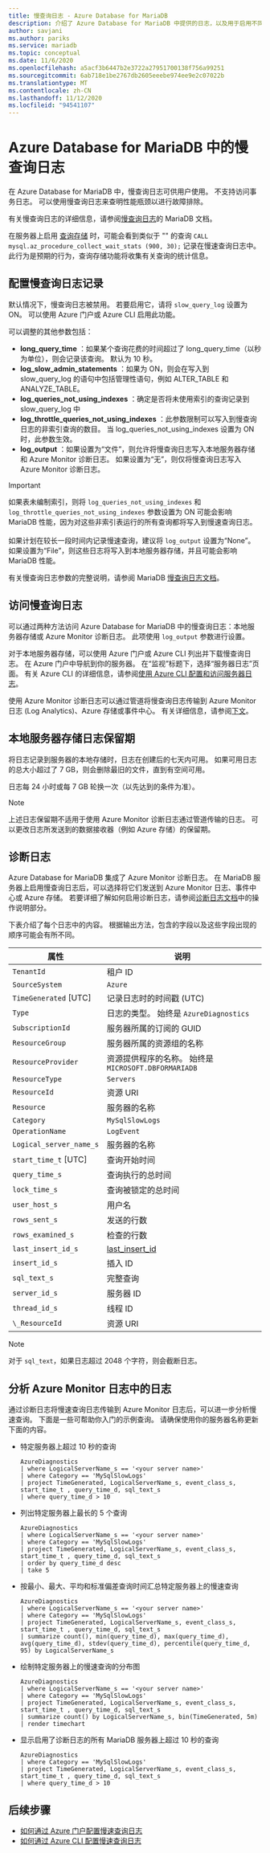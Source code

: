 ```yaml
---
title: 慢查询日志 - Azure Database for MariaDB
description: 介绍了 Azure Database for MariaDB 中提供的日志，以及用于启用不同日志记录级别的可用参数。
author: savjani
ms.author: pariks
ms.service: mariadb
ms.topic: conceptual
ms.date: 11/6/2020
ms.openlocfilehash: a5acf3b6447b2e3722a27951700138f756a99251
ms.sourcegitcommit: 6ab718e1be2767db2605eeebe974ee9e2c07022b
ms.translationtype: MT
ms.contentlocale: zh-CN
ms.lasthandoff: 11/12/2020
ms.locfileid: "94541107"
---
```

# <a name="slow-query-logs-in-azure-database-for-mariadb"></a>Azure Database for MariaDB 中的慢查询日志
在 Azure Database for MariaDB 中，慢查询日志可供用户使用。 不支持访问事务日志。 可以使用慢查询日志来查明性能瓶颈以进行故障排除。

有关慢查询日志的详细信息，请参阅[慢查询日志](https://mariadb.com/kb/en/library/slow-query-log-overview/)的 MariaDB 文档。

在服务器上启用 [查询存储](concepts-query-store.md) 时，可能会看到类似于 "" 的查询 `CALL mysql.az_procedure_collect_wait_stats (900, 30);` 记录在慢速查询日志中。 此行为是预期的行为，查询存储功能将收集有关查询的统计信息。 

## <a name="configure-slow-query-logging"></a>配置慢查询日志记录
默认情况下，慢查询日志被禁用。 若要启用它，请将 `slow_query_log` 设置为 ON。 可以使用 Azure 门户或 Azure CLI 启用此功能。 

可以调整的其他参数包括：

- **long_query_time** ：如果某个查询花费的时间超过了 long_query_time（以秒为单位），则会记录该查询。 默认为 10 秒。
- **log_slow_admin_statements** ：如果为 ON，则会在写入到 slow_query_log 的语句中包括管理性语句，例如 ALTER_TABLE 和 ANALYZE_TABLE。
- **log_queries_not_using_indexes** ：确定是否将未使用索引的查询记录到 slow_query_log 中
- **log_throttle_queries_not_using_indexes** ：此参数限制可以写入到慢查询日志的非索引查询的数目。 当 log_queries_not_using_indexes 设置为 ON 时，此参数生效。
- **log_output** ：如果设置为“文件”，则允许将慢查询日志写入本地服务器存储和 Azure Monitor 诊断日志。 如果设置为“无”，则仅将慢查询日志写入 Azure Monitor 诊断日志。 

> [!IMPORTANT]
> 如果表未编制索引，则将 `log_queries_not_using_indexes` 和 `log_throttle_queries_not_using_indexes` 参数设置为 ON 可能会影响 MariaDB 性能，因为对这些非索引表运行的所有查询都将写入到慢速查询日志。<br><br>
> 如果计划在较长一段时间内记录慢速查询，建议将 `log_output` 设置为“None”。 如果设置为“File”，则这些日志将写入到本地服务器存储，并且可能会影响 MariaDB 性能。 

有关慢查询日志参数的完整说明，请参阅 MariaDB [慢查询日志文档](https://mariadb.com/kb/en/library/slow-query-log-overview/)。

## <a name="access-slow-query-logs"></a>访问慢查询日志
可以通过两种方法访问 Azure Database for MariaDB 中的慢查询日志：本地服务器存储或 Azure Monitor 诊断日志。 此项使用 `log_output` 参数进行设置。

对于本地服务器存储，可以使用 Azure 门户或 Azure CLI 列出并下载慢查询日志。 在 Azure 门户中导航到你的服务器。 在“监视”标题下，选择“服务器日志”页面。   有关 Azure CLI 的详细信息，请参阅[使用 Azure CLI 配置和访问服务器日志](howto-configure-server-logs-cli.md)。 

使用 Azure Monitor 诊断日志可以通过管道将慢查询日志传输到 Azure Monitor 日志 (Log Analytics)、Azure 存储或事件中心。 有关详细信息，请参阅[下文](concepts-server-logs.md#diagnostic-logs)。

## <a name="local-server-storage-log-retention"></a>本地服务器存储日志保留期
将日志记录到服务器的本地存储时，日志在创建后的七天内可用。 如果可用日志的总大小超过了 7 GB，则会删除最旧的文件，直到有空间可用。

日志每 24 小时或每 7 GB 轮换一次（以先达到的条件为准）。

> [!Note]
> 上述日志保留期不适用于使用 Azure Monitor 诊断日志通过管道传输的日志。 可以更改日志所发送到的数据接收器（例如 Azure 存储）的保留期。

## <a name="diagnostic-logs"></a>诊断日志
Azure Database for MariaDB 集成了 Azure Monitor 诊断日志。 在 MariaDB 服务器上启用慢查询日志后，可以选择将它们发送到 Azure Monitor 日志、事件中心或 Azure 存储。 若要详细了解如何启用诊断日志，请参阅[诊断日志文档](../azure-monitor/platform/platform-logs-overview.md)中的操作说明部分。

下表介绍了每个日志中的内容。 根据输出方法，包含的字段以及这些字段出现的顺序可能会有所不同。

| **属性** | **说明** |
|---|---|
| `TenantId` | 租户 ID |
| `SourceSystem` | `Azure` |
| `TimeGenerated` [UTC] | 记录日志时的时间戳 (UTC) |
| `Type` | 日志的类型。 始终是 `AzureDiagnostics` |
| `SubscriptionId` | 服务器所属的订阅的 GUID |
| `ResourceGroup` | 服务器所属的资源组的名称 |
| `ResourceProvider` | 资源提供程序的名称。 始终是 `MICROSOFT.DBFORMARIADB` |
| `ResourceType` | `Servers` |
| `ResourceId` | 资源 URI |
| `Resource` | 服务器的名称 |
| `Category` | `MySqlSlowLogs` |
| `OperationName` | `LogEvent` |
| `Logical_server_name_s` | 服务器的名称 |
| `start_time_t` [UTC] | 查询开始时间 |
| `query_time_s` | 查询执行的总时间 |
| `lock_time_s` | 查询被锁定的总时间 |
| `user_host_s` | 用户名 |
| `rows_sent_s` | 发送的行数 |
| `rows_examined_s` | 检查的行数 |
| `last_insert_id_s` | [last_insert_id](https://mariadb.com/kb/en/library/last_insert_id/) |
| `insert_id_s` | 插入 ID |
| `sql_text_s` | 完整查询 |
| `server_id_s` | 服务器 ID |
| `thread_id_s` | 线程 ID |
| `\_ResourceId` | 资源 URI |

> [!Note]
> 对于 `sql_text`，如果日志超过 2048 个字符，则会截断日志。

## <a name="analyze-logs-in-azure-monitor-logs"></a>分析 Azure Monitor 日志中的日志

通过诊断日志将慢速查询日志传输到 Azure Monitor 日志后，可以进一步分析慢速查询。 下面是一些可帮助你入门的示例查询。 请确保使用你的服务器名称更新下面的内容。

- 特定服务器上超过 10 秒的查询

    ```Kusto
    AzureDiagnostics
    | where LogicalServerName_s == '<your server name>'
    | where Category == 'MySqlSlowLogs'
    | project TimeGenerated, LogicalServerName_s, event_class_s, start_time_t , query_time_d, sql_text_s 
    | where query_time_d > 10
    ```

- 列出特定服务器上最长的 5 个查询

    ```Kusto
    AzureDiagnostics
    | where LogicalServerName_s == '<your server name>'
    | where Category == 'MySqlSlowLogs'
    | project TimeGenerated, LogicalServerName_s, event_class_s, start_time_t , query_time_d, sql_text_s 
    | order by query_time_d desc
    | take 5
    ```

- 按最小、最大、平均和标准偏差查询时间汇总特定服务器上的慢速查询

    ```Kusto
    AzureDiagnostics
    | where LogicalServerName_s == '<your server name>'
    | where Category == 'MySqlSlowLogs'
    | project TimeGenerated, LogicalServerName_s, event_class_s, start_time_t , query_time_d, sql_text_s 
    | summarize count(), min(query_time_d), max(query_time_d), avg(query_time_d), stdev(query_time_d), percentile(query_time_d, 95) by LogicalServerName_s
    ```

- 绘制特定服务器上的慢速查询的分布图

    ```Kusto
    AzureDiagnostics
    | where LogicalServerName_s == '<your server name>'
    | where Category == 'MySqlSlowLogs'
    | project TimeGenerated, LogicalServerName_s, event_class_s, start_time_t , query_time_d, sql_text_s 
    | summarize count() by LogicalServerName_s, bin(TimeGenerated, 5m)
    | render timechart
    ```

- 显示启用了诊断日志的所有 MariaDB 服务器上超过 10 秒的查询

    ```Kusto
    AzureDiagnostics
    | where Category == 'MySqlSlowLogs'
    | project TimeGenerated, LogicalServerName_s, event_class_s, start_time_t , query_time_d, sql_text_s 
    | where query_time_d > 10
    ```    
    
## <a name="next-steps"></a>后续步骤
- [如何通过 Azure 门户配置慢速查询日志](howto-configure-server-logs-portal.md)
- [如何通过 Azure CLI 配置慢速查询日志](howto-configure-server-logs-cli.md)
